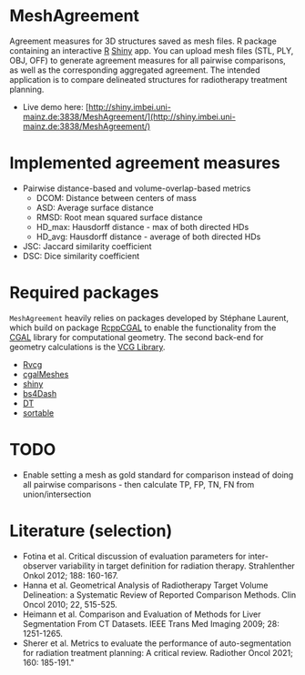 # MeshAgreement

Agreement measures for 3D structures saved as mesh files. R package containing an interactive [R](https://www.r-project.org/) [Shiny](https://shiny.rstudio.com/) app. You can upload mesh files (STL, PLY, OBJ, OFF) to generate agreement measures for all pairwise comparisons, as well as the corresponding aggregated agreement. The intended application is to compare delineated structures for radiotherapy treatment planning.

  * Live demo here: [http://shiny.imbei.uni-mainz.de:3838/MeshAgreement/](http://shiny.imbei.uni-mainz.de:3838/MeshAgreement/)

# Implemented agreement measures

 * Pairwise distance-based and volume-overlap-based metrics
     * DCOM: Distance between centers of mass
     * ASD: Average surface distance
     * RMSD: Root mean squared surface distance
     * HD_max: Hausdorff distance - max of both directed HDs
     * HD_avg: Hausdorff distance - average of both directed HDs
 * JSC: Jaccard similarity coefficient
 * DSC: Dice similarity coefficient

# Required packages

`MeshAgreement` heavily relies on packages developed by Stéphane Laurent, which build on package [RcppCGAL](https://CRAN.R-project.org/package=RcppCGAL) to enable the functionality from the [CGAL](https://www.cgal.org/) library for computational geometry. The second back-end for geometry calculations is the [VCG Library](http://www.vcglib.net/).

  * [Rvcg](https://CRAN.R-project.org/package=Rvcg)
  * [cgalMeshes](https://CRAN.R-project.org/package=cgalMeshes)
  * [shiny](https://CRAN.R-project.org/package=shiny)
  * [bs4Dash](https://CRAN.R-project.org/package=bs4Dash)
  * [DT](https://CRAN.R-project.org/package=DT)
  * [sortable](https://CRAN.R-project.org/package=sortable)

# TODO

  * Enable setting a mesh as gold standard for comparison instead of doing all pairwise comparisons - then calculate TP, FP, TN, FN from union/intersection

# Literature (selection)

 * Fotina et al. Critical discussion of evaluation parameters for inter-observer variability in target definition for radiation therapy. Strahlenther Onkol 2012; 188: 160-167.
 * Hanna  et al. Geometrical Analysis of Radiotherapy Target Volume Delineation: a Systematic Review of Reported Comparison Methods. Clin Oncol 2010; 22, 515-525.
 * Heimann et al. Comparison and Evaluation of Methods for Liver Segmentation From CT Datasets. IEEE Trans Med Imaging 2009; 28: 1251-1265.
 * Sherer et al. Metrics to evaluate the performance of auto-segmentation for radiation treatment planning: A critical review. Radiother Oncol 2021; 160: 185-191."
